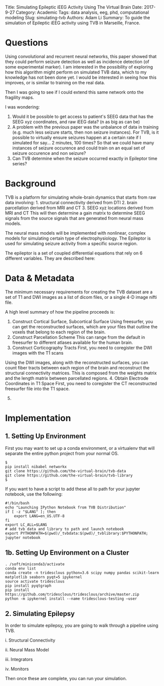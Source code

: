Title: Simulating Epileptic iEEG Activity Using The Virtual Brain
Date: 2017-9-27
Category: Academic
Tags: data analysis, eeg, phd, computational modeling
Slug: simulating-tvb
Authors: Adam Li
Summary: To guide the simulation of Epileptic iEEG activity using TVB in Marseille, France.

# Questions
Using convolutional and recurrent neural networks, this paper showed that they could perform seizure detection as well as incidence detection (of some experimental marker). I am interested in the possibility of exploring how this algorithm might perform on simulated TVB data, which to my knowledge has not been done yet. I would be interested in seeing how this improves, or is similar to training on the real data.

Then I was going to see if I could extend this same network onto the fragility maps.

I was wondering:
1. Would it be possible to get access to patient's SEEG data that has the SEEG xyz coordinates, and raw iEEG data? (n as big as can be)
2. A problem with the previous paper was the unbalance of data in training (e.g. much less seizure starts, then non seizure instances). For TVB, is it possible to virtually ensure seizures happen at a certain rate if I simulated for say... 2 minutes, 100 times? So that we could have many instances of seizure occurence and could train on an equal set of seizure occurence and non seizure?
3. Can TVB determine when the seizure occurred exactly in Epileptor time series?

# Background
TVB is a platform for simulating whole-brain dynamics that starts from raw data involving:
    1. structural connectivity derived from DTI
    2. brain parcellation derived from MRI and CT
    3. SEEG xyz locations derived from MRI and CT
This will then determine a gain matrix to determine SEEG signals from the source signals that are generated from neural mass models.

The neural mass models will be implemented with nonlinear, complex models for simulating certain type of electrophysiology. The Epileptor is used for simulating seizure activity from a specific source region. 

The epileptor is a set of coupled differential equations that rely on 6 different variables. They are described here:

# Data & Metadata
The minimum necessary requirements for creating the TVB dataset are a set of T1 and DWI images as a list of dicom files, or a single 4-D image nifti file.

A high level summary of how the pipeline proceeds is:
1. Construct Cortical Surface, Subcortical Surface
Using freesurfer, you can get the reconstructed surfaces, which are your files that outline the voxels that belong to each region of the brain.
2. Construct Parcellation Scheme
This can range from the default in freesurfer to different atlases available for the human brain.
3. Construct Corticography Tracts
First, you need to coregister the DWI images with the T1 scans

Using the DWI images, along with the reconstructed surfaces, you can count fiber tracts between each region of the brain and reconstruct the structural connectivity matrices. This is composed from the weights matrix and the length matrix between parcellated regions.
4. Obtain Electrode Coordinates in T1 Space
First, you need to coregister the CT reconstructed freesurfer file into the T1 space. 

5. 


# Implementation
## 1. Setting Up Environment
First you may want to set up a conda environment, or a virtualenv that will separate the entire python project from your normal OS.

    $
    pip install nibabel networkx
    git clone https://github.com/the-virtual-brain/tvb-data
    git clone https://github.com/the-virtual-brain/tvb-library
    $

If you want to have a script to add these all to path for your jupyter notebook, use the following:

    #!/bin/bash
    echo "Launching IPython Notebook from TVB Distribution"
    if [ -z "$LANG" ]; then
        export LANG=en_US.UTF-8
    fi
    export LC_ALL=$LANG
    # add tvb data and library to path and launch notebook
    export PYTHONPATH=$(pwd)/_tvbdata:$(pwd)/_tvblibrary:$PYTHONPATH;
    jupyter notebook

## 1b. Setting Up Environment on a Cluster

    . /soft/miniconda3/activate
    conda env list
    conda create -n tridesclous python=3.6 scipy numpy pandas scikit-learn matplotlib seaborn pyqt=5 ipykernel
    source activate tridesclous
    pip install pyqtgraph
    pip install https://github.com/tridesclous/tridesclous/archive/master.zip
    python -m ipykernel install --name tridesclous-testing —user

## 2. Simulating Epilepsy
In order to simulate epilepsy, you are going to walk through a pipeline using TVB. 

i. Structural Connectivity

ii. Neural Mass Model

iii. Integrators

iv. Monitors

Then once these are complete, you can run your simulation.

